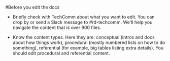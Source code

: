#Before you edit the docs

* Briefly check with TechComm about what you want to edit. You can drop by or send a Slack message to #rd-techcomm. We'll help you navigate the content that is over 900 files.

* Know the content types. Here they are: conceptual (intros and docs about how things work), procedural (mostly numbered lists on how to do something), referential (for example, big tables listing extra details). You should edit procedural and referential content.
